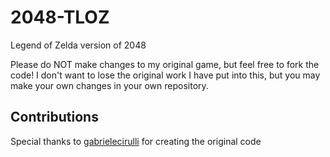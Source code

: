 2048-TLOZ
=========

Legend of Zelda version of 2048

Please do NOT make changes to my original game, but feel free to fork the code! I don't want to lose the original work I have put into this, but you may make your own changes in your own repository. 

## Contributions
Special thanks to [gabrielecirulli](https://github.com/gabrielecirulli) for creating the original code
